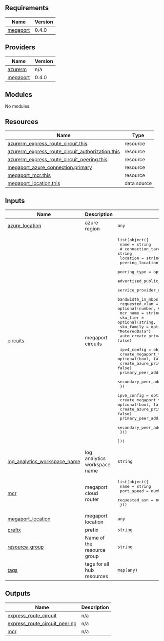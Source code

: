 

<!-- BEGIN_TF_DOCS -->
## Requirements

| Name | Version |
|------|---------|
| <a name="requirement_megaport"></a> [megaport](#requirement\_megaport) | 0.4.0 |

## Providers

| Name | Version |
|------|---------|
| <a name="provider_azurerm"></a> [azurerm](#provider\_azurerm) | n/a |
| <a name="provider_megaport"></a> [megaport](#provider\_megaport) | 0.4.0 |

## Modules

No modules.

## Resources

| Name | Type |
|------|------|
| [azurerm_express_route_circuit.this](https://registry.terraform.io/providers/hashicorp/azurerm/latest/docs/resources/express_route_circuit) | resource |
| [azurerm_express_route_circuit_authorization.this](https://registry.terraform.io/providers/hashicorp/azurerm/latest/docs/resources/express_route_circuit_authorization) | resource |
| [azurerm_express_route_circuit_peering.this](https://registry.terraform.io/providers/hashicorp/azurerm/latest/docs/resources/express_route_circuit_peering) | resource |
| [megaport_azure_connection.primary](https://registry.terraform.io/providers/megaport/megaport/0.4.0/docs/resources/azure_connection) | resource |
| [megaport_mcr.this](https://registry.terraform.io/providers/megaport/megaport/0.4.0/docs/resources/mcr) | resource |
| [megaport_location.this](https://registry.terraform.io/providers/megaport/megaport/0.4.0/docs/data-sources/location) | data source |

## Inputs

| Name | Description | Type | Default | Required |
|------|-------------|------|---------|:--------:|
| <a name="input_azure_location"></a> [azure\_location](#input\_azure\_location) | azure region | `any` | n/a | yes |
| <a name="input_circuits"></a> [circuits](#input\_circuits) | megaport circuits | <pre>list(object({<br>    name = string<br>    # connection_target          = string<br>    location                    = string<br>    peering_location            = string<br>    peering_type                = optional(string, "AzurePrivatePeering")<br>    advertised_public_prefixes  = optional(list(string))<br>    service_provider_name       = optional(string, "Megaport")<br>    bandwidth_in_mbps           = optional(number, 50)<br>    requested_vlan              = optional(number, 0)<br>    mcr_name                    = string<br>    sku_tier                    = optional(string, "Standard")<br>    sku_family                  = optional(string, "MeteredData")<br>    auto_create_private_peering = optional(bool, false)<br><br>    ipv4_config = object({<br>      create_megaport_vxc_peering   = optional(bool, false)<br>      create_azure_private_peering  = optional(bool, false)<br>      primary_peer_address_prefix   = optional(string, null)<br>      secondary_peer_address_prefix = optional(string, null)<br>    })<br>    ipv6_config = optional(object({<br>      create_megaport_vxc_peering   = optional(bool, false)<br>      create_azure_private_peering  = optional(bool, false)<br>      primary_peer_address_prefix   = optional(string, null)<br>      secondary_peer_address_prefix = optional(string, null)<br>    }))<br>  }))</pre> | `[]` | no |
| <a name="input_log_analytics_workspace_name"></a> [log\_analytics\_workspace\_name](#input\_log\_analytics\_workspace\_name) | log analytics workspace name | `string` | `null` | no |
| <a name="input_mcr"></a> [mcr](#input\_mcr) | megaport cloud router | <pre>list(object({<br>    name          = string<br>    port_speed    = number<br>    requested_asn = number<br>  }))</pre> | `[]` | no |
| <a name="input_megaport_location"></a> [megaport\_location](#input\_megaport\_location) | megaport location | `any` | n/a | yes |
| <a name="input_prefix"></a> [prefix](#input\_prefix) | prefix | `string` | `"megaport"` | no |
| <a name="input_resource_group"></a> [resource\_group](#input\_resource\_group) | Name of the resource group | `string` | n/a | yes |
| <a name="input_tags"></a> [tags](#input\_tags) | tags for all hub resources | `map(any)` | `{}` | no |

## Outputs

| Name | Description |
|------|-------------|
| <a name="output_express_route_circuit"></a> [express\_route\_circuit](#output\_express\_route\_circuit) | n/a |
| <a name="output_express_route_circuit_peering"></a> [express\_route\_circuit\_peering](#output\_express\_route\_circuit\_peering) | n/a |
| <a name="output_mcr"></a> [mcr](#output\_mcr) | n/a |
<!-- END_TF_DOCS -->
